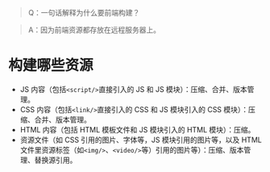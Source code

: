 > Q：一句话解释为什么要前端构建？

> A：因为前端资源都存放在远程服务器上。


# 构建哪些资源

- JS 内容（包括`<script/>`直接引入的 JS 和 JS 模块）：压缩、合并、版本管理。
- CSS 内容（包括`<link/>`直接引入的 CSS 和 JS 模块引入的 CSS 模块）：压缩、合并、版本管理。
- HTML 内容（包括 HTML 模板文件和 JS 模块引入的 HTML 模块）：压缩。
- 资源文件（如 CSS 引用的图片、字体等，JS 模块引用的图片等，以及 HTML 文件里资源标签（如`<img/>`、`<video/>`等）引用的图片等）：压缩、版本管理、替换源引用。


